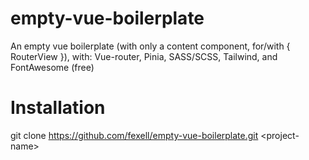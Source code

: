 # empty-vue-boilerplate

An empty vue boilerplate (with only a content component, for/with { RouterView }), with: Vue-router, Pinia, SASS/SCSS, Tailwind, and FontAwesome (free)

# Installation

git clone https://github.com/fexell/empty-vue-boilerplate.git &lt;project-name&gt;